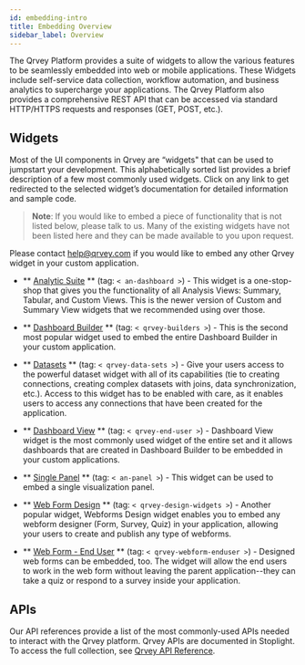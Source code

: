 ```yaml
---
id: embedding-intro
title: Embedding Overview
sidebar_label: Overview
---
```

 
<div style={{textAlign: "justify"}}>
 

The Qrvey Platform provides a suite of widgets to allow the various features to be seamlessly embedded into web or mobile applications. These Widgets include self-service data collection, workflow automation, and business analytics to supercharge your applications. The Qrvey Platform also provides a comprehensive REST API that can be accessed via standard HTTP/HTTPS requests and responses (GET, POST, etc.).


 ## Widgets
Most of the UI components in Qrvey are “widgets" that can be used to jumpstart your development. This alphabetically sorted list provides a brief description of a few most commonly used widgets. Click on any link to get redirected to the selected widget’s documentation for detailed information and sample code.

 
>**Note**: If you would like to embed a piece of functionality that is not listed below, please talk to us. Many of the existing widgets have not been listed here and they can be made available to you upon request.
 
Please contact help@qrvey.com if you would like to embed any other Qrvey widget in your custom application.


 * ** [Analytic Suite](../embedding/widgets/analytics/analytic-suite.md) ** (tag: <code>&lt; an-dashboard &gt;</code>) - This widget is a one-stop-shop that gives you the functionality of all Analysis Views: Summary, Tabular, and Custom Views. This is the newer version of Custom and Summary View widgets that we recommended using over those.

* ** [Dashboard Builder](../embedding/widgets/app-building/page-view.md) ** (tag: <code>&lt; qrvey-builders &gt;</code>) - This is the second most popular widget used to embed the entire Dashboard Builder in your custom application. 
 
 * ** [Datasets](../ui-docs/datasets/datasets.md) ** (tag: <code>&lt; qrvey-data-sets &gt;</code>) - Give your users access to the powerful dataset widget with all of its capabilities (tie to creating connections, creating complex datasets with joins, data synchronization, etc.). Access to this widget has to be enabled with care, as it enables users to access any connections that have been created for the application.

* ** [Dashboard View](../embedding/widgets/app-building/page-view.md) ** (tag: <code>&lt; qrvey-end-user &gt;</code>) - Dashboard View widget is the most commonly used widget of the entire set and it allows dashboards that are created in Dashboard Builder to be embedded in your custom applications.

* ** [Single Panel](../embedding/widgets/analytics/single-panel.md) ** (tag: <code>&lt; an-panel &gt;</code>) - This widget can be used to embed a single visualization panel.

* ** [Web Form Design](../embedding/widgets/data-sources/web-forms.md) ** (tag: <code>&lt; qrvey-design-widgets &gt;</code>) - Another popular widget, Webforms Design widget enables you to embed any webform designer (Form, Survey, Quiz) in your application, allowing your users to create and publish any type of webforms.

* ** [Web Form - End User](../embedding/widgets/data-sources/web-form-end-user.md) ** (tag: <code>&lt; qrvey-webform-enduser &gt;</code>) - Designed web forms can be embedded, too. The widget will allow the end users to work in the web form without leaving the parent application--they can take a quiz or respond to a survey inside your application.
 
## APIs
Our API references provide a list of the most commonly-used APIs needed to interact with the Qrvey platform. Qrvey APIs are documented in Stoplight. To access the full collection, see <a href="https://qrvey.stoplight.io/docs/qrvey-api-doc/">Qrvey API Reference</a>.
 
</div>